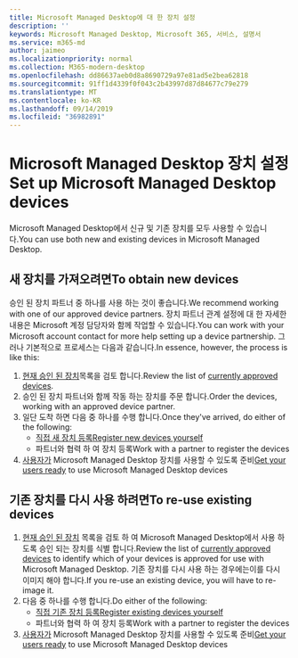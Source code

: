 ```yaml
---
title: Microsoft Managed Desktop에 대 한 장치 설정
description: ''
keywords: Microsoft Managed Desktop, Microsoft 365, 서비스, 설명서
ms.service: m365-md
author: jaimeo
ms.localizationpriority: normal
ms.collection: M365-modern-desktop
ms.openlocfilehash: dd86637aeb0d8a8690729a97e81ad5e2bea62818
ms.sourcegitcommit: 91ff1d4339f0f043c2b43997d87d84677c79e279
ms.translationtype: MT
ms.contentlocale: ko-KR
ms.lasthandoff: 09/14/2019
ms.locfileid: "36982891"
---
```

# <a name="set-up-microsoft-managed-desktop-devices"></a><span data-ttu-id="15246-103">Microsoft Managed Desktop 장치 설정</span><span class="sxs-lookup"><span data-stu-id="15246-103">Set up Microsoft Managed Desktop devices</span></span>

<span data-ttu-id="15246-104">Microsoft Managed Desktop에서 신규 및 기존 장치를 모두 사용할 수 있습니다.</span><span class="sxs-lookup"><span data-stu-id="15246-104">You can use both new and existing devices in Microsoft Managed Desktop.</span></span>

## <a name="to-obtain-new-devices"></a><span data-ttu-id="15246-105">새 장치를 가져오려면</span><span class="sxs-lookup"><span data-stu-id="15246-105">To obtain new devices</span></span>

<span data-ttu-id="15246-106">승인 된 장치 파트너 중 하나를 사용 하는 것이 좋습니다.</span><span class="sxs-lookup"><span data-stu-id="15246-106">We recommend working with one of our approved device partners.</span></span> <span data-ttu-id="15246-107">장치 파트너 관계 설정에 대 한 자세한 내용은 Microsoft 계정 담당자와 함께 작업할 수 있습니다.</span><span class="sxs-lookup"><span data-stu-id="15246-107">You can work with your Microsoft account contact for more help setting up a device partnership.</span></span> <span data-ttu-id="15246-108">그러나 기본적으로 프로세스는 다음과 같습니다.</span><span class="sxs-lookup"><span data-stu-id="15246-108">In essence, however, the process is like this:</span></span>

1. <span data-ttu-id="15246-109">[현재 승인 된 장치](../service-description/device-list.md)목록을 검토 합니다.</span><span class="sxs-lookup"><span data-stu-id="15246-109">Review the list of [currently approved devices](../service-description/device-list.md).</span></span>
2. <span data-ttu-id="15246-110">승인 된 장치 파트너와 함께 작동 하는 장치를 주문 합니다.</span><span class="sxs-lookup"><span data-stu-id="15246-110">Order the devices, working with an approved device partner.</span></span>
3. <span data-ttu-id="15246-111">일단 도착 하면 다음 중 하나를 수행 합니다.</span><span class="sxs-lookup"><span data-stu-id="15246-111">Once they've arrived, do either of the following:</span></span>
    - [<span data-ttu-id="15246-112">직접 새 장치 등록</span><span class="sxs-lookup"><span data-stu-id="15246-112">Register new devices yourself</span></span>](register-devices-self.md)
    - <span data-ttu-id="15246-113">파트너와 협력 하 여 장치 등록</span><span class="sxs-lookup"><span data-stu-id="15246-113">Work with a partner to register the devices</span></span>
4. <span data-ttu-id="15246-114">[사용자가](get-started-devices.md) Microsoft Managed Desktop 장치를 사용할 수 있도록 준비</span><span class="sxs-lookup"><span data-stu-id="15246-114">[Get your users ready](get-started-devices.md) to use Microsoft Managed Desktop devices</span></span>

## <a name="to-re-use-existing-devices"></a><span data-ttu-id="15246-115">기존 장치를 다시 사용 하려면</span><span class="sxs-lookup"><span data-stu-id="15246-115">To re-use existing devices</span></span>

1. <span data-ttu-id="15246-116">[현재 승인 된 장치](../service-description/device-list.md) 목록을 검토 하 여 Microsoft Managed Desktop에서 사용 하도록 승인 되는 장치를 식별 합니다.</span><span class="sxs-lookup"><span data-stu-id="15246-116">Review the list of [currently approved devices](../service-description/device-list.md) to identify which of your devices is approved for use with Microsoft Managed Desktop.</span></span> <span data-ttu-id="15246-117">기존 장치를 다시 사용 하는 경우에는이를 다시 이미지 해야 합니다.</span><span class="sxs-lookup"><span data-stu-id="15246-117">If you re-use an existing device, you will have to re-image it.</span></span>
2. <span data-ttu-id="15246-118">다음 중 하나를 수행 합니다.</span><span class="sxs-lookup"><span data-stu-id="15246-118">Do either of the following:</span></span>
    - [<span data-ttu-id="15246-119">직접 기존 장치 등록</span><span class="sxs-lookup"><span data-stu-id="15246-119">Register existing devices yourself</span></span>](register-reused-devices-self.md)
    - <span data-ttu-id="15246-120">파트너와 협력 하 여 장치 등록</span><span class="sxs-lookup"><span data-stu-id="15246-120">Work with a partner to register the devices</span></span>
3. <span data-ttu-id="15246-121">[사용자가](get-started-devices.md) Microsoft Managed Desktop 장치를 사용할 수 있도록 준비</span><span class="sxs-lookup"><span data-stu-id="15246-121">[Get your users ready](get-started-devices.md) to use Microsoft Managed Desktop devices</span></span>

